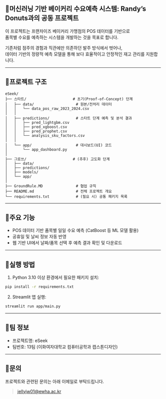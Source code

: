 
## 🥐머신러닝 기반 베이커리 수요예측 시스템: Randy’s Donuts과의 공동 프로젝트

이 프로젝트는 프랜차이즈 베이커리 가맹점의 POS 데이터를 기반으로  
품목별 수요를 예측하는 시스템을 개발하는 것을 목표로 합니다.  

기존처럼 점주의 경험과 직관에만 의존하던 발주 방식에서 벗어나,  
데이터 기반의 정량적 예측 모델을 통해 보다 효율적이고 안정적인 재고 관리를 지원합니다.

---

## 📂프로젝트 구조

```
eSeek/
├── 스타트/                     # 초기(Proof-of-Concept) 단계
│   ├── data/                   # 원본/전처리 데이터
│   │   └── data_pos_raw_2023_2024.csv
│   │
│   ├── predictions/            # 스타트 단계 예측 및 분석 결과
│   │   ├── pred_lightgbm.csv
│   │   ├── pred_xgboost.csv
│   │   ├── pred_prophet.csv
│   │   └── analysis_sku_factors.csv
│   │
│   └── app/                    # 대시보드(UI) 코드
│       └── app_dashboard.py
│
├── 그로쓰/                     # (추후) 고도화 단계
│   ├── data/
│   ├── predictions/
│   ├── models/
│   └── app/
│
├── GroundRule.MD               # 협업 규칙
├── README.md                   # 전체 프로젝트 개요
└── requirements.txt            # (필요 시) 공통 패키지 목록
```

---

## 🔎주요 기능

- POS 데이터 기반 품목별 일일 수요 예측 (CatBoost 등 ML 모델 활용)
- 공휴일 및 날씨 정보 자동 반영
- 웹 기반 UI에서 날짜/품목 선택 후 예측 결과 확인 및 다운로드

---

## 🚀실행 방법

1. Python 3.10 이상 환경에서 필요한 패키지 설치:

```bash
pip install -r requirements.txt
```

2. Streamlit 앱 실행:

```bash
streamlit run app/main.py
```

---

## 👥팀 정보

- 프로젝트명: eSeek
- 팀번호: 13팀 (이화여자대학교 컴퓨터공학과 캡스톤디자인)

---

## 💌문의

프로젝트와 관련된 문의는 아래 이메일로 부탁드립니다.

> jellyjw01@ewha.ac.kr

